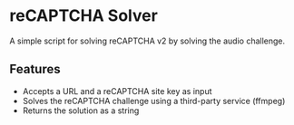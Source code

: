 # reCAPTCHA Solver

A simple script for solving reCAPTCHA v2 by solving the audio challenge.

## Features

- Accepts a URL and a reCAPTCHA site key as input
- Solves the reCAPTCHA challenge using a third-party service (ffmpeg)
- Returns the solution as a string
